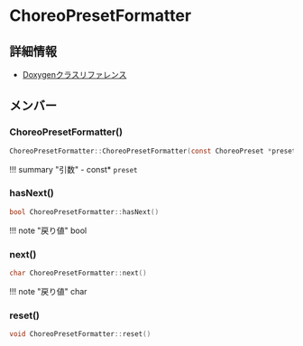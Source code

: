 # ChoreoPresetFormatter



## 詳細情報

- [Doxygenクラスリファレンス](https://lang-ship.com/reference/Arduino/1.8.9/class_choreo_preset_formatter.html)

## メンバー

### ChoreoPresetFormatter()



```c
ChoreoPresetFormatter::ChoreoPresetFormatter(const ChoreoPreset *preset)
```

!!! summary "引数"
	- const* `preset` 



### hasNext()



```c
bool ChoreoPresetFormatter::hasNext()
```

!!! note "戻り値"
	bool



### next()



```c
char ChoreoPresetFormatter::next()
```

!!! note "戻り値"
	char



### reset()



```c
void ChoreoPresetFormatter::reset()
```



